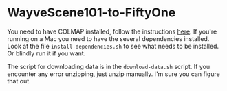 # WayveScene101-to-FiftyOne




You need to have COLMAP installed, follow the instructions [here](https://colmap.github.io/install.html). If you're running on a Mac you need to have the several dependencies installed. Look at the file `install-dependencies.sh` to see what needs to be installed. Or blindly run it if you want.

The script for downloading data is in the `download-data.sh` script. If you encounter any error unzipping, just unzip manually. I'm sure you can figure that out.